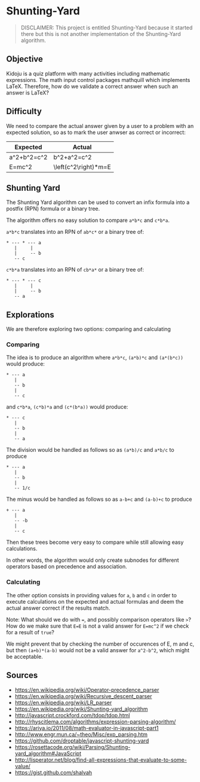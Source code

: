 # Shunting-Yard

> DISCLAIMER: This project is entitled Shunting-Yard because it started there but this is not another implementation of the Shunting-Yard algorithm.

## Objective

Kidoju is a quiz platform with many activities including mathematic expressions.
The math input control packages mathquill which implements LaTeX.
Therefore, how do we validate a correct answer when such an answer is LaTeX?

## Difficulty

We need to compare the actual answer given by a user to a problem with an expected solution, so as to mark the user anwser as correct or incorrect:

|Expected|Actual|
|---|---|
|a^2+b^2=c^2|b^2+a^2=c^2|
|E=mc^2|\left(c^2\right)*m=E|

## Shunting Yard

The Shunting Yard algorithm can be used to convert an infix formula into a postfix (RPN) formula or a binary tree.

The algorithm offers no easy solution to compare ```a*b*c``` and ```c*b*a```.

```a*b*c``` translates into an RPN of ```ab*c*``` or a binary tree of:

```
* --- * --- a
   |     |
   |     -- b
   -- c
```

```c*b*a``` translates into an RPN of ```cb*a*``` or a binary tree of:
           
```
* --- * --- c
   |     |
   |     -- b
   -- a
```
 
## Explorations

We are therefore exploring two options: comparing and calculating

### Comparing

The idea is to produce an algorithm where ```a*b*c```, ```(a*b)*c``` and ```(a*(b*c))``` would produce:

```
* --- a
   |
   -- b
   |
   -- c
```

and ```c*b*a```, ```(c*b)*a``` and ```(c*(b*a))``` would produce:

```
* --- c
   |
   -- b
   |
   -- a
```

The division would be handled as follows so as ```(a*b)/c``` and ```a*b/c``` to produce

```
* --- a
   |
   -- b
   |
   -- 1/c
```

The minus would be handled as follows so as ```a-b+c``` and ```(a-b)+c``` to produce

```
+ --- a
   |
   -- -b
   |
   -- c
```


Then these trees become very easy to compare while still allowing easy calculations.

In other words, the algorithm would only create subnodes for different operators based on precedence and association.

### Calculating

The other option consists in providing values for ```a```, ```b``` and ```c``` in order to execute calculations
on the expected and actual formulas and deem the actual answer correct if the results match.

Note: What should we do with ```=```, and possibly comparison operators like ```>```?
How do we make sure that ```E=E``` is not a valid answer for ```E=mc^2``` if we check for a result of ```true```?

We might prevent that by checking the number of occurences of E, m and c,
but then ```(a+b)*(a-b)``` would not be a valid answer for ```a^2-b^2```, which might be acceptable.

## Sources

   - https://en.wikipedia.org/wiki/Operator-precedence_parser
   - https://en.wikipedia.org/wiki/Recursive_descent_parser
   - https://en.wikipedia.org/wiki/LR_parser
   - https://en.wikipedia.org/wiki/Shunting-yard_algorithm
   - http://javascript.crockford.com/tdop/tdop.html
   - http://rhyscitlema.com/algorithms/expression-parsing-algorithm/
   - https://ariya.io/2011/08/math-evaluator-in-javascript-part1
   - http://www.engr.mun.ca/~theo/Misc/exp_parsing.htm
   - https://github.com/droptable/javascript-shunting-yard
   - https://rosettacode.org/wiki/Parsing/Shunting-yard_algorithm#JavaScript
   - http://lisperator.net/blog/find-all-expressions-that-evaluate-to-some-value/
   - https://gist.github.com/shalvah